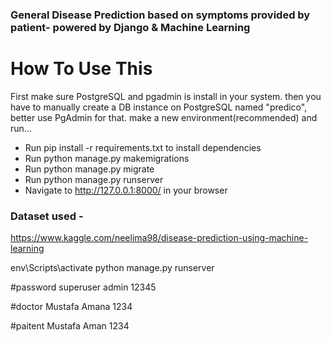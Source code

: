 ### General Disease Prediction based on symptoms provided by patient- powered by Django & Machine Learning
# How To Use This
First make sure PostgreSQL and pgadmin is install in your system. 
then you have to manually create a DB instance on PostgreSQL named "predico", better use PgAdmin for that.
make a new environment(recommended) and run...

- Run pip install -r requirements.txt to install dependencies
- Run python manage.py makemigrations  
- Run python manage.py migrate
- Run python manage.py runserver
- Navigate to http://127.0.0.1:8000/ in your browser

### Dataset used - 
https://www.kaggle.com/neelima98/disease-prediction-using-machine-learning


env\Scripts\activate
python manage.py runserver


#password superuser
admin
12345

#doctor
Mustafa Amana
1234

#paitent
Mustafa Aman
1234